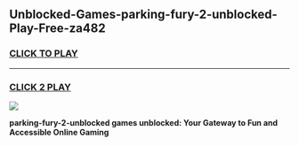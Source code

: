 
## Unblocked-Games-parking-fury-2-unblocked-Play-Free-za482
<h3>
<a href="https://premium76.site?title=parking-fury-2-unblocked&ref=20M">CLICK TO PLAY</a></h3>
<hr>

<h3>
<a href="https://premium76.site?title=parking-fury-2-unblocked&ref=20M">CLICK 2 PLAY</a>
  
</h3>

<a href="https://premium76.site?title=parking-fury-2-unblocked&ref=19M"><img src="https://clearcache.store/games.png"></a>


**parking-fury-2-unblocked games unblocked: Your Gateway to Fun and Accessible Online Gaming**
